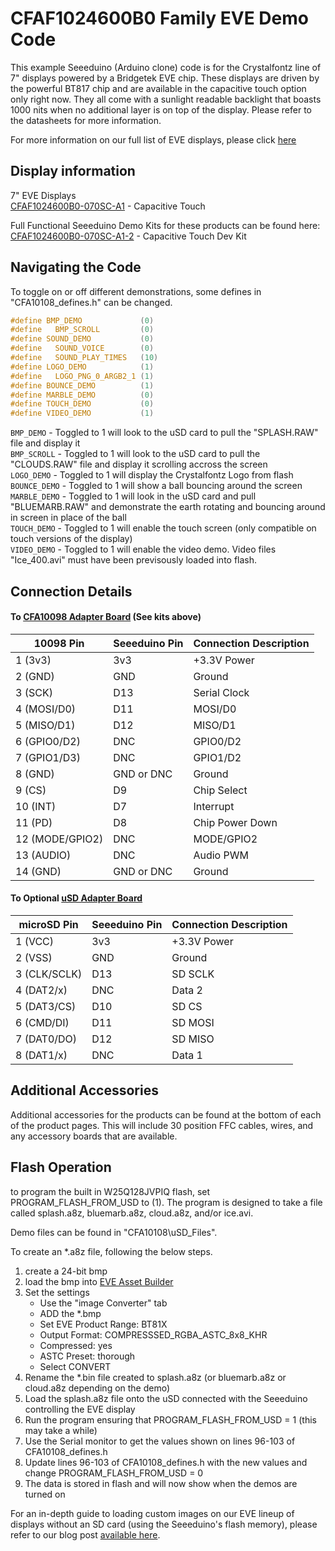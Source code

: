 # CFAF1024600B0 Family EVE Demo Code

This example Seeeduino (Arduino clone) code is for the Crystalfontz line of 7" displays powered by a Bridgetek EVE chip. These displays are driven by the powerful BT817 chip and are available in the capacitive touch option only right now. They all come with a sunlight readable backlight that boasts 1000 nits when no additional layer is on top of the display. Please refer to the datasheets for more information.

For more information on our full list of EVE displays, please click [here](https://www.crystalfontz.com/products/eve-accelerated-tft-displays.php)

## Display information
7" EVE Displays\
[CFAF1024600B0-070SC-A1](https://www.crystalfontz.com/product/CFAF1024600B0-070SC-A1) - Capacitive Touch

 
Full Functional Seeeduino Demo Kits for these products can be found here:  
[CFAF1024600B0-070SC-A1-2](https://www.crystalfontz.com/product/CFAF1024600B0-070SC-A1-2) - Capacitive Touch Dev Kit
## Navigating the Code

To toggle on or off different demonstrations, some defines in "CFA10108_defines.h" can be changed.


```c++
#define BMP_DEMO             (0)  
#define   BMP_SCROLL         (0)  
#define SOUND_DEMO           (0)  
#define   SOUND_VOICE        (0)  
#define   SOUND_PLAY_TIMES   (10)
#define LOGO_DEMO            (1)  
#define   LOGO_PNG_0_ARGB2_1 (1)  
#define BOUNCE_DEMO          (1)  
#define MARBLE_DEMO          (0)  
#define TOUCH_DEMO           (0)
#define VIDEO_DEMO           (1) 
```

`BMP_DEMO` - Toggled to 1 will look to the uSD card to pull the "SPLASH.RAW" file and display it \
`BMP_SCROLL` - Toggled to 1 will look to the uSD card to pull the "CLOUDS.RAW" file and display it scrolling accross the screen\
`LOGO_DEMO` - Toggled to 1 will display the Crystalfontz Logo from flash\
`BOUNCE_DEMO` - Toggled to 1 will show a ball bouncing around the screen\
`MARBLE_DEMO` - Toggled to 1 will look in the uSD card and pull "BLUEMARB.RAW" and demonstrate the earth rotating and bouncing around in screen in place of the ball\
`TOUCH_DEMO` - Toggled to 1 will enable the touch screen (only compatible on touch versions of the display)\
`VIDEO_DEMO` - Toggled to 1 will enable the video demo. Video files "Ice_400.avi" must have been previsously loaded into flash.


## Connection Details
#### To [CFA10098 Adapter Board](https://www.crystalfontz.com/product/cfa10098) (See kits above)
| 10098 Pin         | Seeeduino Pin| Connection Description |
|-------------------|--------------|------------------------|
| 1  (3v3)          | 3v3          | +3.3V Power            |
| 2  (GND)          | GND          | Ground                 |
| 3  (SCK)          | D13          | Serial Clock           |
| 4  (MOSI/D0)      | D11          | MOSI/D0                |
| 5  (MISO/D1)      | D12          | MISO/D1                |
| 6  (GPIO0/D2)     | DNC          | GPIO0/D2               |
| 7  (GPIO1/D3)     | DNC          | GPIO1/D2               |
| 8  (GND)          | GND or DNC   | Ground                 |
| 9  (CS)           | D9           | Chip Select            |
| 10 (INT)          | D7           | Interrupt              |
| 11 (PD)           | D8           | Chip Power Down        |
| 12 (MODE/GPIO2)   | DNC          | MODE/GPIO2             |
| 13 (AUDIO)        | DNC          | Audio PWM              |
| 14 (GND)          | GND or DNC   | Ground                 |


#### To Optional [uSD Adapter Board](https://www.crystalfontz.com/product/cfa10112) 

| microSD Pin   | Seeeduino Pin| Connection Description |
|---------------|--------------|------------------------|
| 1 (VCC)       | 3v3          | +3.3V Power            |
| 2 (VSS)       | GND          | Ground                 |
| 3 (CLK/SCLK)  | D13          | SD SCLK                |
| 4 (DAT2/x)    | DNC          | Data 2                 |
| 5 (DAT3/CS)   | D10          | SD CS                  |
| 6 (CMD/DI)    | D11          | SD MOSI                |
| 7 (DAT0/DO)   | D12          | SD MISO                |
| 8 (DAT1/x)    | DNC          | Data 1                 |


## Additional Accessories
Additional accessories for the products can be found at the bottom of each of the product pages. This will include 30 position FFC cables, wires, and any accessory boards that are available.

## Flash Operation
to program the built in W25Q128JVPIQ flash, set PROGRAM_FLASH_FROM_USD to (1). The program is designed to take a file called splash.a8z, bluemarb.a8z, cloud.a8z, and/or ice.avi.

Demo files can be found in "CFA10108\uSD_Files". 

To create an *.a8z file, following the below steps.
1. create a 24-bit bmp
2. load the bmp into [EVE Asset Builder](https://brtchip.com/toolchains/)
3. Set the settings
    * Use the "image Converter" tab
    * ADD the *.bmp
    * Set EVE Product Range: BT81X
    * Output Format: COMPRESSSED_RGBA_ASTC_8x8_KHR
    * Compressed: yes
    * ASTC Preset: thorough
    * Select CONVERT
4. Rename the *.bin file created to splash.a8z (or bluemarb.a8z or cloud.a8z depending on the demo)
5. Load the splash.a8z file onto the uSD connected with the Seeeduino controlling the EVE display
6. Run the program ensuring that PROGRAM_FLASH_FROM_USD = 1 (this may take a while)
7. Use the Serial monitor to get the values shown on lines 96-103 of CFA10108_defines.h
8. Update lines 96-103 of CFA10108_defines.h with the new values and change PROGRAM_FLASH_FROM_USD = 0
9. The data is stored in flash and will now show when the demos are turned on

For an in-depth guide to loading custom images on our EVE lineup of displays without an SD card (using the Seeeduino's flash memory), please refer to our blog post [available here](https://www.crystalfontz.com/blog/custom-images-on-eve-displays/).
